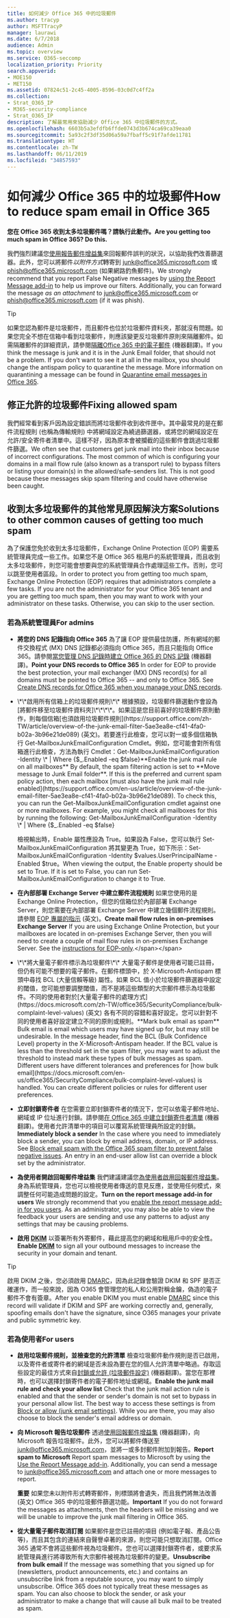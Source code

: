 ```yaml
---
title: 如何減少 Office 365 中的垃圾郵件
ms.author: tracyp
author: MSFTTracyP
manager: laurawi
ms.date: 6/7/2018
audience: Admin
ms.topic: overview
ms.service: O365-seccomp
localization_priority: Priority
search.appverid:
- MOE150
- MET150
ms.assetid: 07824c51-2c45-4005-8596-03c0d7c4ff2a
ms.collection:
- Strat_O365_IP
- M365-security-compliance
- Strat_O365_IP
description: 了解最常用來協助減少 Office 365 中垃圾郵件的方式。
ms.openlocfilehash: 6603b5a3efdfb6ffde0743d3b674ca69ca39eaa0
ms.sourcegitcommit: 5a93c2f3df35d06a59a7fbaff5c91f7afde11781
ms.translationtype: HT
ms.contentlocale: zh-TW
ms.lasthandoff: 06/11/2019
ms.locfileid: "34857593"
---
```

# <a name="how-to-reduce-spam-email-in-office-365"></a><span data-ttu-id="a6236-103">如何減少 Office 365 中的垃圾郵件</span><span class="sxs-lookup"><span data-stu-id="a6236-103">How to reduce spam email in Office 365</span></span>

 <span data-ttu-id="a6236-104">**您在 Office 365 收到太多垃圾郵件嗎？請執行此動作。**</span><span class="sxs-lookup"><span data-stu-id="a6236-104">**Are you getting too much spam in Office 365? Do this.**</span></span>
  
<span data-ttu-id="a6236-p101">我們強烈建議您[使用報告郵件增益集](https://support.office.com/article/b5caa9f1-cdf3-4443-af8c-ff724ea719d2)來回報郵件誤判的狀況，以協助我們改善篩選器。此外，您可以將郵件*以附件方式*轉寄到 junk@office365.microsoft.com 或 phish@office365.microsoft.com (如果網路釣魚郵件)。</span><span class="sxs-lookup"><span data-stu-id="a6236-p101">We strongly recommend that you report False Negative messages by [using the Report Message add-in](https://support.office.com/article/b5caa9f1-cdf3-4443-af8c-ff724ea719d2) to help us improve our filters. Additionally, you can forward the message *as an attachment* to junk@office365.microsoft.com or phish@office365.microsoft.com (if it was phish).</span></span>

> [!TIP]
> <span data-ttu-id="a6236-p102">如果您認為郵件是垃圾郵件，而且郵件也位於垃圾郵件資料夾，那就沒有問題。如果您完全不想在信箱中看到垃圾郵件，則應該變更反垃圾郵件原則來隔離郵件。如需隔離郵件的詳細資訊，請參閱[隔離Office 365 中的電子郵件](quarantine-email-messages.md) (機器翻譯)。</span><span class="sxs-lookup"><span data-stu-id="a6236-p102">If you think the message is junk and it is in the Junk Email folder, that should not be a problem. If you don't want to see it at all in the mailbox, you should change the antispam policy to quarantine the message. More information on quarantining a message can be found in [Quarantine email messages in Office 365](quarantine-email-messages.md).</span></span>

## <a name="fixing-allowed-spam"></a><span data-ttu-id="a6236-110">修正允許的垃圾郵件</span><span class="sxs-lookup"><span data-stu-id="a6236-110">Fixing allowed spam</span></span>

<span data-ttu-id="a6236-p103">我們經常看到客戶因為設定錯誤而將垃圾郵件收到收件匣中。其中最常見的是在郵件流程規則 (也稱為傳輸規則) 中將網域設定為繞過篩選器，或將您的網域設定在允許/安全寄件者清單中。這樣不好，因為原本會被攔截的這些郵件會跳過垃圾郵件篩選。</span><span class="sxs-lookup"><span data-stu-id="a6236-p103">We often see that customers get junk mail into their inbox because of incorrect configurations. The most common of which is configuring your domains in a mail flow rule (also known as a transport rule) to bypass filters or listing your domain(s) in the allowed/safe-senders list. This is not good because these messages skip spam filtering and could have otherwise been caught.</span></span>  

## <a name="solutions-to-other-common-causes-of-getting-too-much-spam"></a><span data-ttu-id="a6236-114">收到太多垃圾郵件的其他常見原因解決方案</span><span class="sxs-lookup"><span data-stu-id="a6236-114">Solutions to other common causes of getting too much spam</span></span>

<span data-ttu-id="a6236-p104">為了保護您免於收到太多垃圾郵件，Exchange Online Protection (EOP) 需要系統管理員完成一些工作。如果您不是 Office 365 租用戶的系統管理員，而且收到太多垃圾郵件，則您可能會想要與您的系統管理員合作處理這些工作。否則，您可以跳至使用者區段。</span><span class="sxs-lookup"><span data-stu-id="a6236-p104">In order to protect you from getting too much spam, Exchange Online Protection (EOP) requires that administrators complete a few tasks. If you are not the administrator for your Office 365 tenant and you are getting too much spam, then you may want to work with your administrator on these tasks. Otherwise, you can skip to the user section.</span></span>
  
### <a name="for-admins"></a><span data-ttu-id="a6236-118">若為系統管理員</span><span class="sxs-lookup"><span data-stu-id="a6236-118">For admins</span></span>

- <span data-ttu-id="a6236-p105">**將您的 DNS 記錄指向 Office 365** 為了讓 EOP 提供最佳防護，所有網域的郵件交換程式 (MX) DNS 記錄都必須指向 Office 365，而且只能指向 Office 365。請參閱[當您管理 DNS 記錄時建立 Office 365 的 DNS 記錄](https://support.office.com/article/b0f3fdca-8a80-4e8e-9ef3-61e8a2a9ab23) (機器翻譯)。</span><span class="sxs-lookup"><span data-stu-id="a6236-p105">**Point your DNS records to Office 365** In order for EOP to provide the best protection, your mail exchanger (MX) DNS record(s) for all domains must be pointed to Office 365 -- and only to Office 365. See [Create DNS records for Office 365 when you manage your DNS records](https://support.office.com/article/b0f3fdca-8a80-4e8e-9ef3-61e8a2a9ab23).</span></span>
    
- <span data-ttu-id="a6236-p106">
  \*\*啟用所有信箱上的垃圾郵件規則\*\* 根據預設，垃圾郵件篩選動作會設為 [將郵件移至垃圾郵件資料夾]\*\*\*\*。如果這是您目前喜好的垃圾郵件原則動作，則每個信箱[也須啟用垃圾郵件規則](https://support.office.com/zh-TW/article/overview-of-the-junk-email-filter-5ae3ea8e-cf41-4fa0-b02a-3b96e21de089) (英文)。若要進行此檢查，您可以對一或多個信箱執行 Get-MailboxJunkEmailConfiguration Cmdlet。例如，您可能會對所有信箱進行此檢查，方法為執行 Cmdlet：Get-MailboxJunkEmailConfiguration -Identity \* | Where {$_.Enabled -eq $false}</span><span class="sxs-lookup"><span data-stu-id="a6236-p106">**Enable the junk mail rule on all mailboxes** By default, the spam filtering action is set to **Move message to Junk Email folder**. If this is the preferred and current spam policy action, then each mailbox [must also have the junk mail rule enabled](https://support.office.com/en-us/article/overview-of-the-junk-email-filter-5ae3ea8e-cf41-4fa0-b02a-3b96e21de089). To check this, you can run the Get-MailboxJunkEmailConfiguration cmdlet against one or more mailboxes. For example, you might check all mailboxes for this by running the following: Get-MailboxJunkEmailConfiguration -Identity \* | Where {$_.Enabled -eq $false}</span></span>
    
    <span data-ttu-id="a6236-p107">檢視輸出時，Enable 屬性應設為 True。如果設為 False，您可以執行 Set-MailboxJunkEmailConfiguration 將其變更為 True，如下所示：Set-MailboxJunkEmailConfiguration -Identity $values.UserPrincipalName -Enabled $true。</span><span class="sxs-lookup"><span data-stu-id="a6236-p107">When viewing the output, the Enable property should be set to True. If it is set to False, you can run Set-MailboxJunkEmailConfiguration to change it to True.</span></span>
    
- <span data-ttu-id="a6236-p108">**在內部部署 Exchange Server 中建立郵件流程規則** 如果您使用的是 Exchange Online Protection，但您的信箱位於內部部署 Exchange Server，則您需要在內部部署 Exchange Server 中建立幾個郵件流程規則。請參閱 [EOP 專屬的指示](https://docs.microsoft.com/previous-versions/exchange-server/exchange-150/jj900470(v=exchg.150)) (英文)。</span><span class="sxs-lookup"><span data-stu-id="a6236-p108">**Create mail flow rules in on-premises Exchange Server** If you are using Exchange Online Protection, but your mailboxes are located in on-premises Exchange Server, then you will need to create a couple of mail flow rules in on-premises Exchange Server. See the [instructions for EOP-only](https://docs.microsoft.com/previous-versions/exchange-server/exchange-150/jj900470(v=exchg.150)).</span></span>
    
- <span data-ttu-id="a6236-p109">
  \*\*將大量電子郵件標示為垃圾郵件\*\* 大量電子郵件是使用者可能已註冊，但仍有可能不想要的電子郵件。在郵件標頭中，於 X-Microsoft-Antispam 標頭中尋找 BCL (大量信賴等級) 屬性。如果 BCL 值小於垃圾郵件篩選器中設定的閾值，您可能想要調整閾值，而不是將這些類型的大宗郵件標示為垃圾郵件。不同的使用者對於[大量電子郵件的處理方式](https://docs.microsoft.com/zh-TW/office365/SecurityCompliance/bulk-complaint-level-values) (英文) 各有不同的容錯和喜好設定。您可以針對不同的使用者喜好設定建立不同的原則或規則。</span><span class="sxs-lookup"><span data-stu-id="a6236-p109">**Mark bulk email as spam** Bulk email is email which users may have signed up for, but may still be undesirable. In the message header, find the BCL (Bulk Confidence Level) property in the X-Microsoft-Antispam header. If the BCL value is less than the threshold set in the spam filter, you may want to adjust the threshold to instead mark these types of bulk messages as spam. Different users have different tolerances and preferences for [how bulk email](https://docs.microsoft.com/en-us/office365/SecurityCompliance/bulk-complaint-level-values) is handled. You can create different policies or rules for different user preferences.</span></span> 
    
- <span data-ttu-id="a6236-p110">**立即封鎖寄件者** 在您需要立即封鎖寄件者的情況下，您可以依電子郵件地址、網域或 IP 位址進行封鎖。請參閱[在 Office 365 中建立封鎖寄件者清單](create-block-sender-lists-in-office-365.md) (機器翻譯)。使用者允許清單中的項目可以覆寫系統管理員所設定的封鎖。</span><span class="sxs-lookup"><span data-stu-id="a6236-p110">**Immediately block a sender** In the case where you need to immediately block a sender, you can block by email address, domain, or IP address. See [Block email spam with the Office 365 spam filter to prevent false negative issues](create-block-sender-lists-in-office-365.md). An entry in an end-user allow list can override a block set by the administrator.</span></span>
    
- <span data-ttu-id="a6236-p111">**為使用者開啟回報郵件增益集** 我們建議建議您[為使用者啟用回報郵件增益集](enable-the-report-message-add-in.md)。身為系統管理員，您也可以檢視使用者傳送的意見反應，並使用任何模式，來調整任何可能造成問題的設定。</span><span class="sxs-lookup"><span data-stu-id="a6236-p111">**Turn on the report message add-in for users** We strongly recommend that you [enable the report message add-in for you users](enable-the-report-message-add-in.md). As an administrator, you may also be able to view the feedback your users are sending and use any patterns to adjust any settings that may be causing problems.</span></span>
- <span data-ttu-id="a6236-139">**啟用 [DKIM](use-dkim-to-validate-outbound-email.md)** 以簽署所有外寄郵件，藉此提高您的網域和租用戶中的安全性。</span><span class="sxs-lookup"><span data-stu-id="a6236-139">**Enable [DKIM](use-dkim-to-validate-outbound-email.md)** to sign all your outbound messages to increase the security in your domain and tenant.</span></span>
 > [!TIP]
> <span data-ttu-id="a6236-140">啟用 DKIM 之後，您必須啟用 [DMARC](use-dkim-to-validate-outbound-email.md)，因為此記錄會驗證 DKIM 和 SPF 是否正確運作，而一般來說，因為 O365 會管理您的私人和公用對稱金鑰，偽造的電子郵件不會有簽章。</span><span class="sxs-lookup"><span data-stu-id="a6236-140">After you enable DKIM you must enable [DMARC](use-dkim-to-validate-outbound-email.md) since this record will validate if DKIM and SPF are working correctly and, generally, spoofing emails don't have the signature, since O365 manages your private and public symmetric key.</span></span>
    
### <a name="for-users"></a><span data-ttu-id="a6236-141">若為使用者</span><span class="sxs-lookup"><span data-stu-id="a6236-141">For users</span></span>

- <span data-ttu-id="a6236-p112">**啟用垃圾郵件規則，並檢查您的允許清單** 檢查垃圾郵件動作規則是否已啟用，以及寄件者或寄件者的網域是否未設為要在您的個人允許清單中略過。存取這些設定的最佳方式來自[封鎖或允許 (垃圾郵件設定)](https://support.office.com/article/48c9f6f7-2309-4f95-9a4d-de987e880e46) (機器翻譯)。當您在那裡時，也可以選擇封鎖寄件者的電子郵件地址或網域。</span><span class="sxs-lookup"><span data-stu-id="a6236-p112">**Enable the junk mail rule and check your allow list** Check that the junk mail action rule is enabled and that the sender or sender's domain is not set to bypass in your personal allow list. The best way to access these settings is from [Block or allow (junk email settings)](https://support.office.com/article/48c9f6f7-2309-4f95-9a4d-de987e880e46). While you are there, you may also choose to block the sender's email address or domain.</span></span>
    
- <span data-ttu-id="a6236-p113">**向 Microsoft 報告垃圾郵件** 透過[使用回報郵件增益集](https://support.office.com/article/b5caa9f1-cdf3-4443-af8c-ff724ea719d2) (機器翻譯)，向 Microsoft 報告垃圾郵件。此外，您可以將郵件傳送至 junk@office365.microsoft.com，並將一或多封郵件附加到報告。</span><span class="sxs-lookup"><span data-stu-id="a6236-p113">**Report spam to Microsoft** Report spam messages to Microsoft by using the [Use the Report Message add-in](https://support.office.com/article/b5caa9f1-cdf3-4443-af8c-ff724ea719d2). Additionally, you can send a message to junk@office365.microsoft.com and attach one or more messages to report.</span></span>
    
    <span data-ttu-id="a6236-147">**重要** 如果您未以附件形式轉寄郵件，則標頭將會遺失，而且我們將無法改善 (英文) Office 365 中的垃圾郵件篩選功能。</span><span class="sxs-lookup"><span data-stu-id="a6236-147">**Important** If you do not forward the messages as attachments, then the headers will be missing and we will be unable to improve the junk mail filtering in Office 365.</span></span> 
    
- <span data-ttu-id="a6236-p114">**從大量電子郵件取消訂閱** 如果郵件是您已註冊的項目 (例如電子報、產品公告等)，而且其包含的連結來自聲譽卓著的來源，則您可能只想取消訂閱。Office 365 通常不會將這些郵件視為垃圾郵件。您也可以選擇封鎖寄件者，或要求系統管理員進行將導致所有大宗郵件被視為垃圾郵件的變更。</span><span class="sxs-lookup"><span data-stu-id="a6236-p114">**Unsubscribe from bulk email** If the message was something that you signed up for (newsletters, product announcements, etc.) and contains an unsubscribe link from a reputable source, you may want to simply unsubscribe. Office 365 does not typically treat these messages as spam. You can also choose to block the sender, or ask your administrator to make a change that will cause all bulk mail to be treated as spam.</span></span>

